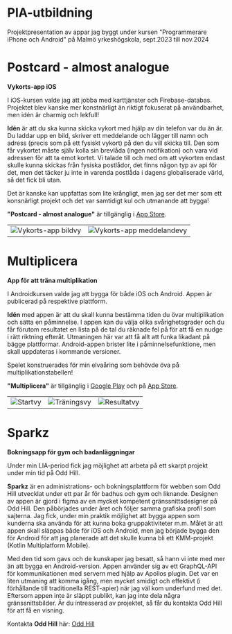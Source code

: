 # PIA-utbildning
Projektpresentation av appar jag byggt under kursen "Programmerare iPhone och Android" på Malmö yrkeshögskola, sept.2023 till nov.2024  


# Postcard - almost analogue
**Vykorts-app iOS**

I iOS-kursen valde jag att jobba med karttjänster och Firebase-databas. Projektet blev kanske mer konstnärligt än riktigt fokuserat på användbarhet, men idén är charmig och lekfull!

**Idén** är att du ska kunna skicka vykort med hjälp av din telefon var du än är. Du laddar upp en bild, skriver ett meddelande och lägger till namn och adress (precis som på ett fysiskt vykort) på den du vill skicka till. Den som får vykortet måste själv kolla sin brevlåda (ingen notifikation) och vara vid adressen för att ta emot kortet. Vi talade till och med om att vykorten endast skulle kunna skickas från fysiska postlådor, det finns någon typ av api för det, men det täcker ju inte in varenda postlåda i dagens globaliserade värld, så det fick bli utan.

Det är kanske kan uppfattas som lite krångligt, men jag ser det mer som ett konsnärligt projekt och det var samtidigt kul och utmanande att bygga!

**"Postcard - almost analogue"** är tillgänglig i [App Store](https://apps.apple.com/se/app/postcard-almost-analogue/id6476630095?l=en-GB).


|   |   |
| :----------------: | :----------: |
|![Vykorts-app bildvy](https://drive.google.com/uc?export=view&id=1TRq_Fa3jNEFK3h_uwRfO5h14dXyLJdhm)|![Vykorts-app meddelandevy](https://drive.google.com/uc?export=view&id=1oM3N4DVvghhC7e-zWR8MjPMy4j4xOd9h) |


# Multiplicera
**App för att träna multiplikation**

I Androidkursen valde jag att bygga för både iOS och Android. Appen är publicerad på respektive plattform.

**Idén** med appen är att du skall kunna bestämma tiden du övar multiplikation och sätta en påminnelse. I appen kan du välja olika svårighetsgrader och du får förutom resultatet en lista på de tal du räknade fel på för att få en nudge i rätt riktning efteråt. Utmaningen här var att få allt att funka likadant på bägge plattformar. Android-appen brister lite i påminnelsefunktione, men skall uppdateras i kommande versioner.

Spelet konstruerades för min elvaåring som behövde öva på multiplikationstabellen!

**"Multiplicera"** är tillgänglig i [Google Play](https://play.google.com/store/apps/details?id=se.punktlars.multiplicera&pcampaignid=web_share) och på [App Store](https://apps.apple.com/se/app/multiplicera/id6737407280).

|          |       |       |
| :-------------: | :-------------: | :-------------: |
| ![Startvy](https://drive.google.com/uc?export=view&id=1rQ_6Cq61jRMiX_dE-dRHB4zvGjoQbtus) | ![Träningsvy](https://drive.google.com/uc?export=view&id=1DPuYi1IRH2UaN2Z-C4wK10GPm4fNzAy-) | ![Resultatvy](https://drive.google.com/uc?export=view&id=1yuUlu-WcNQWBAZOpRpVyZ_CtLvVE2N0A) |


# Sparkz
**Bokningsapp för gym och badanläggningar**

Under min LIA-period fick jag möjlighet att arbeta på ett skarpt projekt under min tid på Odd Hill.

**Sparkz** är en administrations- och bokningsplattform för webben som Odd Hill utvecklat under ett par år för badhus och gym och liknande. Designen av appen är gjord i figma av en mycket kompetent gränssnittsdesigner på Odd Hill. Den påbörjades under året och följer samma grafiska profil som sajterna. Jag fick, under min praktik möjlighet att bygga appen som kunderna ska använda för att kunna boka gruppaktiviteter m.m. Målet är att appen skall släppas både för iOS och Android, men jag började bygga den för Android för att jag planerade att det skulle kunna bli ett KMM-projekt (Kotlin Multiplatform Mobile). 

Med den tid som gavs och de kunskaper jag besatt, så hann vi inte med mer än att bygga en Android-version. Appen använder sig av ett GraphQL-API för kommunikationen med servern med hjälp av Apollos plugin. Det var en liten utmaning att komma igång, men mycket smidigt och effektivt (i förhållande till traditionella REST-apier) när jag väl kom underfund med det. Eftersom appen inte är släppt publikt, kan jag inte dela några gränssnittsbilder. Är du intresserad av projektet, så får du kontakta Odd Hill för att få en visning.

Kontakta **Odd Hill** här: [Odd Hill](https://www.oddhill.se/)





